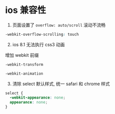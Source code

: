 # ios 兼容性

1. 页面设置了 `overflow: auto/scroll` 滚动不流畅

```css
-webkit-overflow-scrolling: touch
```

2. ios 8.1 无法执行 css3 动画

增加 webkit 前缀

```css
-webkit-transform

-webkit-animation
```

3. 清除 select 默认样式, 统一 safari 和 chrome 样式

```css
select {
  -webkit-appearance: none;
  appearance: none;
}
```